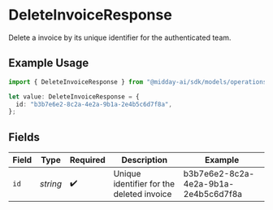 # DeleteInvoiceResponse

Delete a invoice by its unique identifier for the authenticated team.

## Example Usage

```typescript
import { DeleteInvoiceResponse } from "@midday-ai/sdk/models/operations";

let value: DeleteInvoiceResponse = {
  id: "b3b7e6e2-8c2a-4e2a-9b1a-2e4b5c6d7f8a",
};
```

## Fields

| Field                                     | Type                                      | Required                                  | Description                               | Example                                   |
| ----------------------------------------- | ----------------------------------------- | ----------------------------------------- | ----------------------------------------- | ----------------------------------------- |
| `id`                                      | *string*                                  | :heavy_check_mark:                        | Unique identifier for the deleted invoice | b3b7e6e2-8c2a-4e2a-9b1a-2e4b5c6d7f8a      |